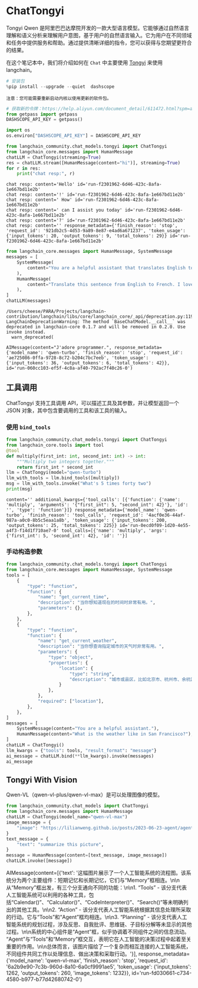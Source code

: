 # ChatTongyi

Tongyi Qwen 是阿里巴巴达摩院开发的一款大型语言模型。它能够通过自然语言理解和语义分析来理解用户意图，基于用户的自然语言输入。它为用户在不同领域和任务中提供服务和帮助。通过提供清晰详细的指令，您可以获得与您期望更符合的结果。

在这个笔记本中，我们将介绍如何在 `Chat` 中主要使用 [Tongyi](https://www.aliyun.com/product/dashscope) 来使用 langchain。

```python
# 安装包
%pip install --upgrade --quiet  dashscope
```

```output
注意：您可能需要重新启动内核以使用更新的软件包。
```

```python
# 获取新的令牌：https://help.aliyun.com/document_detail/611472.html?spm=a2c4g.2399481.0.0
from getpass import getpass
DASHSCOPE_API_KEY = getpass()
```

```python
import os
os.environ["DASHSCOPE_API_KEY"] = DASHSCOPE_API_KEY
```

```python
from langchain_community.chat_models.tongyi import ChatTongyi
from langchain_core.messages import HumanMessage
chatLLM = ChatTongyi(streaming=True)
res = chatLLM.stream([HumanMessage(content="hi")], streaming=True)
for r in res:
    print("chat resp:", r)
```

```output
chat resp: content='Hello' id='run-f2301962-6d46-423c-8afa-1e667bd11e2b'
chat resp: content='!' id='run-f2301962-6d46-423c-8afa-1e667bd11e2b'
chat resp: content=' How' id='run-f2301962-6d46-423c-8afa-1e667bd11e2b'
chat resp: content=' can I assist you today' id='run-f2301962-6d46-423c-8afa-1e667bd11e2b'
chat resp: content='?' id='run-f2301962-6d46-423c-8afa-1e667bd11e2b'
chat resp: content='' response_metadata={'finish_reason': 'stop', 'request_id': '921db2c5-4d53-9a89-8e87-e4ad6a671237', 'token_usage': {'input_tokens': 20, 'output_tokens': 9, 'total_tokens': 29}} id='run-f2301962-6d46-423c-8afa-1e667bd11e2b'
```

```python
from langchain_core.messages import HumanMessage, SystemMessage
messages = [
    SystemMessage(
        content="You are a helpful assistant that translates English to French."
    ),
    HumanMessage(
        content="Translate this sentence from English to French. I love programming."
    ),
]
chatLLM(messages)
```

```output
/Users/cheese/PARA/Projects/langchain-contribution/langchain/libs/core/langchain_core/_api/deprecation.py:119: LangChainDeprecationWarning: The method `BaseChatModel.__call__` was deprecated in langchain-core 0.1.7 and will be removed in 0.2.0. Use invoke instead.
  warn_deprecated(
```

```output
AIMessage(content="J'adore programmer.", response_metadata={'model_name': 'qwen-turbo', 'finish_reason': 'stop', 'request_id': 'ae725086-0ffa-9728-8c72-b204c7bc7eeb', 'token_usage': {'input_tokens': 36, 'output_tokens': 6, 'total_tokens': 42}}, id='run-060cc103-ef5f-4c8a-af40-792ac7f40c26-0')
```

## 工具调用

ChatTongyi 支持工具调用 API，可以描述工具及其参数，并让模型返回一个 JSON 对象，其中包含要调用的工具和该工具的输入。

### 使用 `bind_tools`

```python
from langchain_community.chat_models.tongyi import ChatTongyi
from langchain_core.tools import tool
@tool
def multiply(first_int: int, second_int: int) -> int:
    """Multiply two integers together."""
    return first_int * second_int
llm = ChatTongyi(model="qwen-turbo")
llm_with_tools = llm.bind_tools([multiply])
msg = llm_with_tools.invoke("What's 5 times forty two")
print(msg)
```

```output
content='' additional_kwargs={'tool_calls': [{'function': {'name': 'multiply', 'arguments': '{"first_int": 5, "second_int": 42}'}, 'id': '', 'type': 'function'}]} response_metadata={'model_name': 'qwen-turbo', 'finish_reason': 'tool_calls', 'request_id': '4acf0e36-44af-987a-a0c0-8b5c5eaa1a8b', 'token_usage': {'input_tokens': 200, 'output_tokens': 25, 'total_tokens': 225}} id='run-0ecd0f09-1d20-4e55-a4f3-f14d1f710ae7-0' tool_calls=[{'name': 'multiply', 'args': {'first_int': 5, 'second_int': 42}, 'id': ''}]
```

### 手动构造参数

```python
from langchain_community.chat_models.tongyi import ChatTongyi
from langchain_core.messages import HumanMessage, SystemMessage
tools = [
    {
        "type": "function",
        "function": {
            "name": "get_current_time",
            "description": "当你想知道现在的时间时非常有用。",
            "parameters": {},
        },
    },
    {
        "type": "function",
        "function": {
            "name": "get_current_weather",
            "description": "当你想查询指定城市的天气时非常有用。",
            "parameters": {
                "type": "object",
                "properties": {
                    "location": {
                        "type": "string",
                        "description": "城市或县区，比如北京市、杭州市、余杭区等。",
                    }
                },
            },
            "required": ["location"],
        },
    },
]
messages = [
    SystemMessage(content="You are a helpful assistant."),
    HumanMessage(content="What is the weather like in San Francisco?"),
]
chatLLM = ChatTongyi()
llm_kwargs = {"tools": tools, "result_format": "message"}
ai_message = chatLLM.bind(**llm_kwargs).invoke(messages)
ai_message
```

## Tongyi With Vision

Qwen-VL（qwen-vl-plus/qwen-vl-max）是可以处理图像的模型。

```python
from langchain_community.chat_models import ChatTongyi
from langchain_core.messages import HumanMessage
chatLLM = ChatTongyi(model_name="qwen-vl-max")
image_message = {
    "image": "https://lilianweng.github.io/posts/2023-06-23-agent/agent-overview.png",
}
text_message = {
    "text": "summarize this picture",
}
message = HumanMessage(content=[text_message, image_message])
chatLLM.invoke([message])
```

AIMessage(content=[{'text': '这幅图片展示了一个人工智能系统的流程图。该系统分为两个主要组件：短期记忆和长期记忆，它们与“Memory”框相连。\n\n从“Memory”框出发，有三个分支通向不同的功能：\n\n1. “Tools” - 该分支代表人工智能系统可以利用的各种工具，包括“Calendar()”、“Calculator()”、“CodeInterpreter()”、“Search()”等未明确列出的其他工具。\n\n2. “Action” - 该分支代表人工智能系统根据其信息处理所采取的行动。它与“Tools”和“Agent”框均相连。\n\n3. “Planning” - 该分支代表人工智能系统的规划过程，涉及反思、自我批评、思维链、子目标分解等未显示的其他过程。\n\n系统的中心组件是“Agent”框，似乎协调着不同组件之间的信息流动。 “Agent”与“Tools”和“Memory”框交互，表明它在人工智能的决策过程中起着至关重要的作用。\n\n总体而言，该图片描绘了一个复杂而相互连接的人工智能系统，不同组件共同工作以处理信息、做出决策和采取行动。'}], response_metadata={'model_name': 'qwen-vl-max', 'finish_reason': 'stop', 'request_id': '6a2b9e90-7c3b-960d-8a10-6a0cf9991ae5', 'token_usage': {'input_tokens': 1262, 'output_tokens': 260, 'image_tokens': 1232}}, id='run-fd030661-c734-4580-b977-b77d42680742-0')